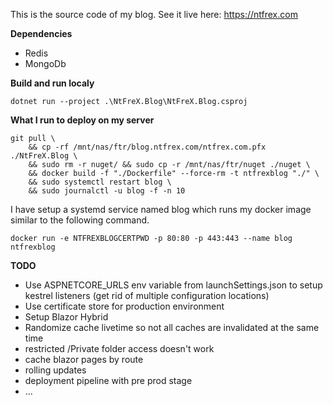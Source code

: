 This is the source code of my blog. See it live here: https://ntfrex.com

**Dependencies**

 - Redis
 - MongoDb

**Build and run localy**

```
dotnet run --project .\NtFreX.Blog\NtFreX.Blog.csproj
```

**What I run to deploy on my server**

```
git pull \
	&& cp -rf /mnt/nas/ftr/blog.ntfrex.com/ntfrex.com.pfx ./NtFreX.Blog \
	&& sudo rm -r nuget/ && sudo cp -r /mnt/nas/ftr/nuget ./nuget \
	&& docker build -f "./Dockerfile" --force-rm -t ntfrexblog "./" \
	&& sudo systemctl restart blog \
	&& sudo journalctl -u blog -f -n 10
```

I have setup a systemd service named blog which runs my docker image similar to the following command.
```
docker run -e NTFREXBLOGCERTPWD -p 80:80 -p 443:443 --name blog ntfrexblog
```


**TODO**

 - Use ASPNETCORE_URLS env variable from launchSettings.json to setup kestrel listeners (get rid of multiple configuration locations)
 - Use certificate store for production environment
 - Setup Blazor Hybrid
 - Randomize cache livetime so not all caches are invalidated at the same time
 - restricted /Private folder access doesn't work
 - cache blazor pages by route
 - rolling updates
 - deployment pipeline with pre prod stage
 - ...